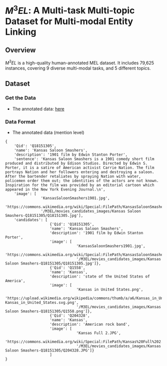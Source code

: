 # $M^3EL$: A Multi-task Multi-topic Dataset for Multi-modal Entity Linking

## Overview

$M^3EL$ is a high-quality human-annotated MEL dataset. It includes 79,625 instances, covering 9 diverse multi-modal tasks, and 5 different topics. 


## Dataset 

### Get the Data

- The annotated data: [here](https://drive.google.com/file/d/129olsROPDyK8Ziz3x99B-LHCXyZpUaG9/view?usp=sharing)


### Data Format

- The annotated data (mention level)
```
{
    'Qid': 'Q18151305', 
    'name': 'Kansas Saloon Smashers', 
    'description': '1901 film by Edwin Stanton Porter', 
    'sentence': 'Kansas Saloon Smashers is a 1901 comedy short film produced and distributed by Edison Studios. Directed by Edwin S. Porter, it is a satire of American activist Carrie Nation. The film portrays Nation and her followers entering and destroying a saloon. After the bartender retaliates by spraying Nation with water, policemen order them out; the identities of the actors are not known. Inspiration for the film was provided by an editorial cartoon which appeared in the New York Evening Journal.\n', 
    'image': [
                'KansasSaloonSmashers1901.jpg', 
                'https://commons.wikimedia.org/wiki/Special:FilePath/KansasSaloonSmashers1901.jpg', 
                '/M3EL/movies_candidates_images/Kansas Saloon Smashers-Q18151305/Q18151305.jpg'], 
    'candidates': [
                    {'Qid': 'Q18151305', 
                    'name': 'Kansas Saloon Smashers', 
                    'description': '1901 film by Edwin Stanton Porter', 
                    'image': [
                                'KansasSaloonSmashers1901.jpg', 
                                'https://commons.wikimedia.org/wiki/Special:FilePath/KansasSaloonSmashers1901.jpg', 
                                '/M3EL/movies_candidates_images/Kansas Saloon Smashers-Q18151305/Q18151305.jpg']}, 
                    {'Qid': 'Q1558', 
                    'name': 'Kansas', 
                    'description': 'state of the United States of America', 
                    'image': [
                                'Kansas in United States.png', 
                                'https://upload.wikimedia.org/wikipedia/commons/thumb/a/a6/Kansas_in_United_States.svg/220px-Kansas_in_United_States.svg.png', 
                                '/M3EL/movies_candidates_images/Kansas Saloon Smashers-Q18151305/Q1558.png']}, 
                    {'Qid': 'Q204328', 
                    'name': 'Kansas', 
                    'description': 'American rock band', 
                    'image': [
                                'Kansas Full 2.JPG', 
                                'https://commons.wikimedia.org/wiki/Special:FilePath/Kansas%20Full%202.JPG', 
                                '/M3EL/movies_candidates_images/Kansas Saloon Smashers-Q18151305/Q204328.JPG']}
                    ]
}
```
